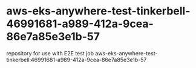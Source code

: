 # aws-eks-anywhere-test-tinkerbell-46991681-a989-412a-9cea-86e7a85e3e1b-57
repository for use with E2E test job aws-eks-anywhere-test-tinkerbell:46991681-a989-412a-9cea-86e7a85e3e1b-57
